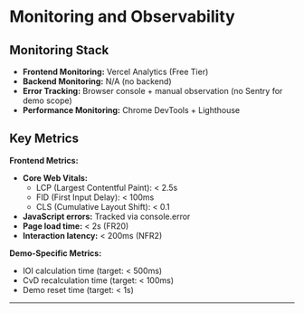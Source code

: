 # Monitoring and Observability

## Monitoring Stack

- **Frontend Monitoring:** Vercel Analytics (Free Tier)
- **Backend Monitoring:** N/A (no backend)
- **Error Tracking:** Browser console + manual observation (no Sentry for demo scope)
- **Performance Monitoring:** Chrome DevTools + Lighthouse

## Key Metrics

**Frontend Metrics:**
- **Core Web Vitals:**
  - LCP (Largest Contentful Paint): < 2.5s
  - FID (First Input Delay): < 100ms
  - CLS (Cumulative Layout Shift): < 0.1
- **JavaScript errors:** Tracked via console.error
- **Page load time:** < 2s (FR20)
- **Interaction latency:** < 200ms (NFR2)

**Demo-Specific Metrics:**
- IOI calculation time (target: < 500ms)
- CvD recalculation time (target: < 100ms)
- Demo reset time (target: < 1s)

---
